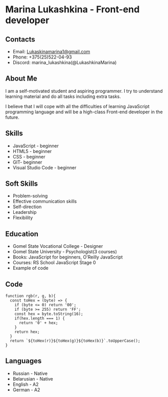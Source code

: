 # Marina Lukashkina - Front-end developer

## Contacts
- Email: Lukaskinamarina1@gmail.com
- Phone: +375(25)522-04-93
- Discord: marina_lukashkina(@LukashkinaMarina)

## About Me
I am a self-motivated student and aspiring programmer. I try to understand learning material and do all tasks including extra tasks.

I believe that I will cope with all the difficulties of learning JavaScript programming language and will be a high-class Front-end developer in the future.

## Skills
- JavaScript - beginner
- HTML5 - beginner
- CSS - beginner
- GIT- beginner
- Visual Studio Code - beginner

## Soft Skills
- Problem-solving
- Effective communication skills
- Self-direction
- Leadership
- Flexibility

## Education
- Gomel State Vocational College - Designer
- Gomel State University - Psychologist(3 courses)
- Books: JavaScript for beginners, O'Reilly JavaScript
- Courses: RS School JavaScript Stage 0
- Example of code

## Code
```
function rgb(r, g, b){
  const toHex = (byte) => {
    if (byte <= 0) return '00';
    if (byte >= 255) return 'FF';
    const hex = byte.toString(16);
    if(hex.length === 1) {
      return '0' + hex;
    }
    return hex;
  }
  return `${toHex(r)}${toHex(g)}${toHex(b)}`.toUpperCase();
}
```

## Languages
- Russian - Native
- Belarusian - Native
- English - A2
- German - A2
